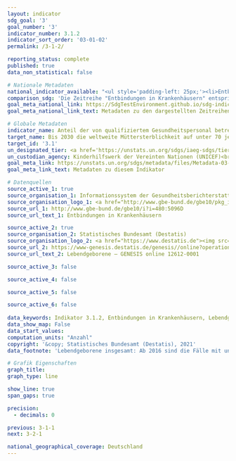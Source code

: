 ```yaml
---
layout: indicator    
sdg_goal: '3'    
goal_number: '3'    
indicator_number: 3.1.2    
indicator_sort_order: '03-01-02'    
permalink: /3-1-2/    

reporting_status: complete    
published: true    
data_non_statistical: false    

# Nationale Metadaten    
national_indicator_available: "<ul style='padding-left: 25px;'><li>Entbindungen in Krankenhäusern</li> <li> Lebendgeborene insgesamt</li></ul>"    
comparison_sdg: 'Die Zeitreihe "Entbindungen in Krankenhäusern" entspricht teilweise den globalen Metadaten. Die Zeitreihe "Lebendgeborene insgesamt" bietet zusätzliche Information.'    
goal_meta_national_link: https://SdgTestEnvironment.github.io/sdg-indicators/public/MetaDe/3.1.2.pdf    
goal_meta_national_link_text: Metadaten zu den dargestellten Zeitreihen    

# Globale Metadaten    
indicator_name: Anteil der von qualifiziertem Gesundheitspersonal betreuten Geburten    
target_name: Bis 2030 die weltweite Müttersterblichkeit auf unter 70 je 100&nbsp;000 Lebendgeburten senken    
target_id: '3.1'    
un_designated_tier: <a href='https://unstats.un.org/sdgs/iaeg-sdgs/tier-classification/' title='Klicken Sie hier um weitere Informationen zur UN-Tier-Klassifikation zu erhalten.'  target='_blank'>Tier I</a>    
un_custodian_agency: Kinderhilfswerk der Vereinten Nationen (UNICEF)<br>Weltgesundheitsorganisation (WHO)    
goal_meta_link: https://unstats.un.org/sdgs/metadata/files/Metadata-03-01-02.pdf    
goal_meta_link_text: Metadaten zu diesem Indikator    

# Datenquellen
source_active_1: true
source_organisation_1: Informationssystem der Gesundheitsberichterstattung des Bundes (GBE)
source_organisation_logo_1: <a href="http://www.gbe-bund.de/gbe10/pkg_isgbe5.prc_isgbe?p_uid=gast&p_aid=50815950&p_sprache=D"><img src="https://g205sdgs.github.io/sdg-indicators/public/OrgImgDe/gbe.png" alt="Logo gbe" style="height:60px; width:148px"/></a>
source_url_1: http://www.gbe-bund.de/gbe10/i?i=480:5096D
source_url_text_1: Entbindungen in Krankenhäusern

source_active_2: true
source_organisation_2: Statistisches Bundesamt (Destatis)
source_organisation_logo_2: <a href="https://www.destatis.de"><img src="https://g205sdgs.github.io/sdg-indicators/public/OrgImgDe/destatis.png" alt="Logo destatis" style="height:60px; width:148px"/></a>
source_url_2: https://www-genesis.destatis.de/genesis//online?operation=table&code=12612-0001&bypass=true&language=de
source_url_text_2: Lebendgeborene – GENESIS online 12612-0001

source_active_3: false

source_active_4: false

source_active_5: false

source_active_6: false
    
data_keywords: Indikator 3.1.2, Entbindungen in Krankenhäusern, Lebendgeborene    
data_show_map: False    
data_start_values:     
computation_units: "Anzahl"    
copyright: '&copy; Statistisches Bundesamt (Destatis), 2021'    
data_footnote: 'Lebendgeborene insgesamt: Ab 2016 sind die Fälle mit unbestimmtem Geschlecht enthalten.'    

# Grafik Eigenschaften    
graph_title:     
graph_type: line    

show_line: true
span_gaps: true

precision:
  - decimals: 0    

previous: 3-1-1    
next: 3-2-1    

national_geographical_coverage: Deutschland    
---
```


<span></span>